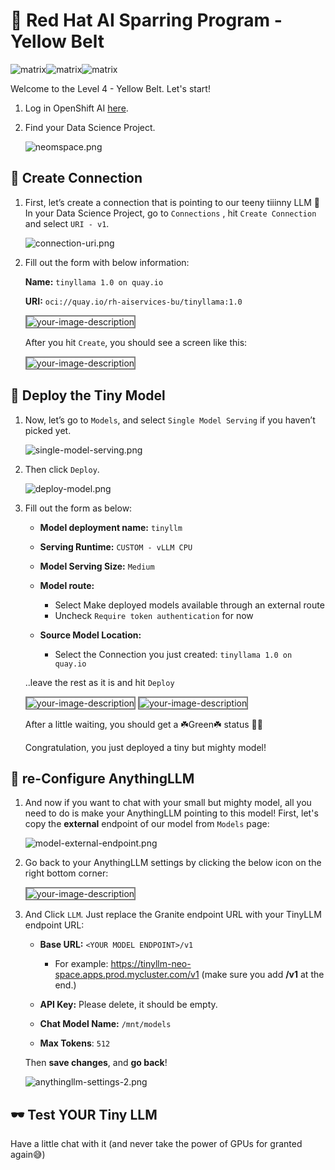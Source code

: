 # 🚪 Red Hat AI Sparring Program - Yellow Belt

![matrix](https://media.giphy.com/media/v1.Y2lkPTc5MGI3NjExeWQ5YmVhMDVoMHZnemluNTlnbDIzcnBjMW81aHozcnh3MW9qMG51MCZlcD12MV9naWZzX3NlYXJjaCZjdD1n/sULKEgDMX8LcI/giphy.gif)![matrix](https://media.giphy.com/media/v1.Y2lkPTc5MGI3NjExeWQ5YmVhMDVoMHZnemluNTlnbDIzcnBjMW81aHozcnh3MW9qMG51MCZlcD12MV9naWZzX3NlYXJjaCZjdD1n/sULKEgDMX8LcI/giphy.gif)![matrix](https://media.giphy.com/media/v1.Y2lkPTc5MGI3NjExeWQ5YmVhMDVoMHZnemluNTlnbDIzcnBjMW81aHozcnh3MW9qMG51MCZlcD12MV9naWZzX3NlYXJjaCZjdD1n/sULKEgDMX8LcI/giphy.gif)

Welcome to the Level 4 - Yellow Belt. Let's start! 

1. Log in OpenShift AI [here](http://red.ht/rhoai-bu-cluster).

2. Find your Data Science Project.

    ![neomspace.png](./images/neomspace.png)

## 💊 Create Connection

1. First, let’s create a connection that is pointing to our teeny tiiinny LLM 💚 In your Data Science Project, go to `Connections` , hit `Create Connection` and  select `URI - v1`.

    ![connection-uri.png](./images/connection-uri.png)

2. Fill out the form with below information:

	**Name:** `tinyllama 1.0 on quay.io`

    **URI:** `oci://quay.io/rh-aiservices-bu/tinyllama:1.0`

    <img src= "./images/connection-uri-2.png" alt="your-image-description" style="border: 2px solid grey;">

    After you hit `Create`, you should see a screen like this:

    <img src= "./images/connection-uri-3.png" alt="your-image-description" style="border: 2px solid grey;">


## 🔴 Deploy the Tiny Model

1. Now,  let’s go to `Models`, and select `Single Model Serving` if you haven’t picked yet.

    ![single-model-serving.png](./images/single-model-serving.png)

2. Then click `Deploy`.

    ![deploy-model.png](./images/deploy-model.png)

3. Fill out the form as below:

    - **Model deployment name:** `tinyllm`

    - **Serving Runtime:** `CUSTOM - vLLM CPU`

   -  **Model Serving Size:** `Medium`

    - **Model route:**
        - Select Make deployed models available through an external route
        - Uncheck `Require token authentication` for now

    - **Source Model Location:**

        - Select the Connection you just created: `tinyllama 1.0 on quay.io`
  
    ..leave the rest as it is and hit `Deploy`

    <img src= "./images/deploy-model-2.png" alt="your-image-description" style="border: 2px solid grey;">
    <img src= "./images/deploy-model-3.png" alt="your-image-description" style="border: 2px solid grey;">

    After a little waiting, you should get a ☘️Green☘️ status 🎉🎉

    Congratulation, you just deployed a tiny but mighty model!

## 🔵 re-Configure AnythingLLM

1. And now if you want to chat with your small but mighty model, all you need to do is make your AnythingLLM pointing to this model! First, let's copy the **external** endpoint of our model from `Models` page:

    ![model-external-endpoint.png](./images/model-external-endpoint.png)


2. Go back to your AnythingLLM settings by clicking the below icon on the right bottom corner:

    <img src= "./images/anythingllm-settings.png" alt="your-image-description" style="border: 2px solid grey;">


3. And Click `LLM`. Just replace the Granite endpoint URL with your TinyLLM endpoint URL:

    - **Base URL:** `<YOUR MODEL ENDPOINT>/v1`
  
      - For example: https://tinyllm-neo-space.apps.prod.mycluster.com/v1 (make sure you add **/v1** at the end.)

    - **API Key:** Please delete, it should be empty.

   -  **Chat Model Name:** `/mnt/models`

   -  **Max Tokens**: `512`

    Then **save changes**, and **go back**!

    ![anythingllm-settings-2.png](./images/anythingllm-settings-2.png)

## 🕶️ Test YOUR Tiny LLM

Have a little chat with it (and never take the power of GPUs for granted again😅)

